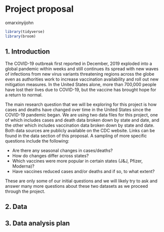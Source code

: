 Project proposal
================
omarxinyijohn

``` r
library(tidyverse)
library(broom)
```

## 1. Introduction

The COVID-19 outbreak first reported in December, 2019 exploded into a
global pandemic within weeks and still continues its spread with new
waves of infections from new virus variants threatening regions across
the globe even as authorities work to increase vaccination availability
and roll out new mitigation measures. In the United States alone, more
than 700,000 people have lost their lives due to COVID-19, but the
vaccine has brought hope for a return to normal.

The main research question that we will be exploring for this project is
how cases and deaths have changed over time in the United States since
the COVID-19 pandemic began. We are using two data files for this
project, one of which includes cases and death data broken down by state
and date, and the other which includes vaccination data broken down by
state and date. Both data sources are publicly available on the CDC
website. Links can be found in the data section of this proposal. A
sampling of more specific questions include the following:

-   Are there any seasonal changes in cases/deaths?
-   How do changes differ across states?
-   Which vaccines were more popular in certain states (J&J, Pfizer,
    Moderna)?
-   Have vaccines reduced cases and/or deaths and if so, to what extent?

These are only some of our initial questions and we will likely try to
ask and answer many more questions about these two datasets as we
proceed through the project.

## 2. Data

## 3. Data analysis plan
